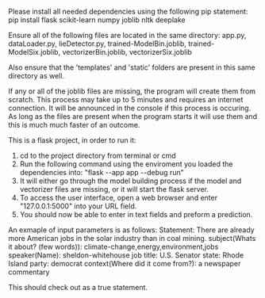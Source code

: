 Please install all needed dependencies using the following pip statement: 
    pip install flask scikit-learn numpy joblib nltk deeplake

Ensure all of the following files are located in the same directory:
app.py, dataLoader.py, lieDetector.py, trained-ModelBin.joblib, trained-ModelSix.joblib, vectorizerBin.joblib, vectorizerSix.joblib

Also ensure that the 'templates' and 'static' folders are present in this same directory as well. 

If any or all of the joblib files are missing, the program will create them from scratch. This process may take up to 5 minutes and requires an internet connection.
It will be announced in the console if this process is occuring. 
As long as the files are present when the program starts it will use them and this is much much faster of an outcome. 

This is a flask project, in order to run it:
1. cd to the project directory from terminal or cmd
2. Run the following command using the enviroment you loaded the dependencies into: "flask --app app --debug  run"
3. It will either go through the model building process if the model and vectorizer files are missing, or it will start the flask server.
4. To access the user interface, open a web browser and enter "127.0.0.1:5000" into your URL field. 
5. You should now be able to enter in text fields and preform a prediction. 

An exmaple of input parameters is as follows:
Statement: There are already more American jobs in the solar industry than in coal mining.
subject(Whats it about? (few words)): climate-change,energy,environment,jobs
speaker(Name): sheldon-whitehouse
job title: U.S. Senator
state: Rhode Island
party: democrat
context(Where did it come from?): a newspaper commentary

This should check out as a true statement. 


